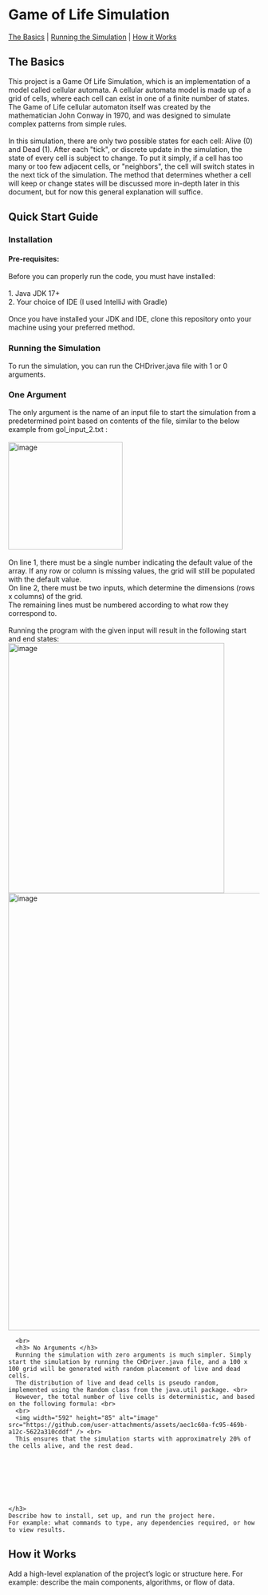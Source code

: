<!DOCTYPE html>
<html lang="en">
<head>
  <meta charset="UTF-8">
</head>
<body>
  <h1>Game of Life Simulation</h1>

  <p>
    <a href="#the-basics">The Basics</a> |
    <a href="#quick-start-guide">Running the Simulation</a> |
    <a href="#how-it-works">How it Works</a>
  </p>

  <h2 id="the-basics">The Basics</h2>
  <p>
    This project is a Game Of Life Simulation, which is an implementation of a model called cellular automata.
    A cellular automata model is made up of a grid of cells, where each cell can exist in one of a finite number of states. 
    The Game of Life cellular automaton itself was created by the mathematician John Conway in 1970, and was designed to simulate complex patterns from simple rules. <br>
    <br>
    In this simulation, there are only two possible states for each cell: Alive (0) and Dead (1). After each "tick", or discrete update in the simulation, the state of every cell is subject to change. 
    To put it simply, if a cell has too many or too few adjacent cells, or "neighbors", the cell will switch states in the next tick of the simulation.
    The method that determines whether a cell will keep or change states will be discussed more in-depth later in this document, but for now this general explanation will suffice.
  </p>

  <h2 id="quick-start-guide">Quick Start Guide</h2>
  <p>
    <h3>Installation</h3>
      <p> 
        <h4>Pre-requisites:</h4>
          Before you can properly run the code, you must have installed: <br> <br>
          1. Java JDK 17+ <br>
          2. Your choice of IDE (I used IntelliJ with Gradle)
        <br> <br> Once you have installed your JDK and IDE, clone this repository onto your machine using your preferred method.
      </p>
    <h3>Running the Simulation</h3>
      To run the simulation, you can run the CHDriver.java file with 1 or 0 arguments. <br>
      <h3> One Argument </h3>
      The only argument is the name of an input file to start the simulation from a predetermined point based on contents of the file, similar to the below example from gol_input_2.txt : <br> <br>
      <img width="229" height="215" alt="image" src="https://github.com/user-attachments/assets/253e6f3b-a9dc-45b4-8661-80e90e58762a" /> <br> <br>
      On line 1, there must be a single number indicating the default value of the array. If any row or column is missing values, the grid will still be populated with the default value. <br>
      On line 2, there must be two inputs, which determine the dimensions  (rows x columns) of the grid. <br>
      The remaining lines must be numbered according to what row they correspond to. <br> 
      <br>
      Running the program with the given input will result in the following start and end states:
      <img width="433" height="500" alt="image" src="https://github.com/user-attachments/assets/cb4ff83e-c8f4-4a78-9679-69a0b630410d" />
      <img width="835" height="875" alt="image" src="https://github.com/user-attachments/assets/617e0c0b-807b-47cf-a514-fc534a0e16b8" />


      <br>
      <h3> No Arguments </h3>
      Running the simulation with zero arguments is much simpler. Simply start the simulation by running the CHDriver.java file, and a 100 x 100 grid will be generated with random placement of live and dead cells.
      The distribution of live and dead cells is pseudo random, implemented using the Random class from the java.util package. <br> 
      However, the total number of live cells is deterministic, and based on the following formula: <br>
      <br>
      <img width="592" height="85" alt="image" src="https://github.com/user-attachments/assets/aec1c60a-fc95-469b-a12c-5622a310cddf" /> <br>
      This ensures that the simulation starts with approximatrely 20% of the cells alive, and the rest dead.

      
      
      

      
      
      
    </h3>
    Describe how to install, set up, and run the project here. 
    For example: what commands to type, any dependencies required, or how to view results.
  </p>

  <h2 id="how-it-works">How it Works</h2>
  <p>
    Add a high-level explanation of the project’s logic or structure here. 
    For example: describe the main components, algorithms, or flow of data.
  </p>
</body>
</html>

